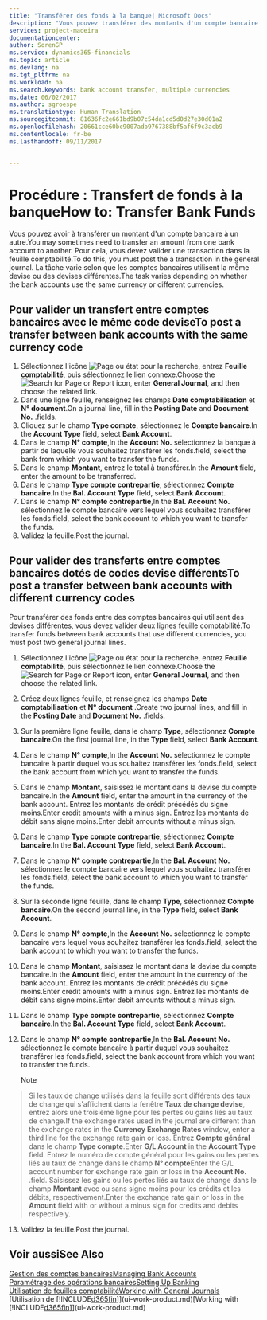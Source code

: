 ```yaml
---
title: "Transférer des fonds à la banque| Microsoft Docs"
description: "Vous pouvez transférer des montants d'un compte bancaire à un autre, y compris dans différentes devises, en validant la transaction dans la feuille comptabilité."
services: project-madeira
documentationcenter: 
author: SorenGP
ms.service: dynamics365-financials
ms.topic: article
ms.devlang: na
ms.tgt_pltfrm: na
ms.workload: na
ms.search.keywords: bank account transfer, multiple currencies
ms.date: 06/02/2017
ms.author: sgroespe
ms.translationtype: Human Translation
ms.sourcegitcommit: 81636fc2e661bd9b07c54da1cd5d0d27e30d01a2
ms.openlocfilehash: 20661cce60bc9007adb9767388bf5af6f9c3acb9
ms.contentlocale: fr-be
ms.lasthandoff: 09/11/2017


---
```

# <a name="how-to-transfer-bank-funds"></a><span data-ttu-id="63301-103">Procédure : Transfert de fonds à la banque</span><span class="sxs-lookup"><span data-stu-id="63301-103">How to: Transfer Bank Funds</span></span>
<span data-ttu-id="63301-104">Vous pouvez avoir à transférer un montant d'un compte bancaire à un autre.</span><span class="sxs-lookup"><span data-stu-id="63301-104">You may sometimes need to transfer an amount from one bank account to another.</span></span> <span data-ttu-id="63301-105">Pour cela, vous devez valider une transaction dans la feuille comptabilité.</span><span class="sxs-lookup"><span data-stu-id="63301-105">To do this, you must post the a transaction in the general journal.</span></span> <span data-ttu-id="63301-106">La tâche varie selon que les comptes bancaires utilisent la même devise ou des devises différentes.</span><span class="sxs-lookup"><span data-stu-id="63301-106">The task varies depending on whether the bank accounts use the same currency or different currencies.</span></span>

## <a name="to-post-a-transfer-between-bank-accounts-with-the-same-currency-code"></a><span data-ttu-id="63301-107">Pour valider un transfert entre comptes bancaires avec le même code devise</span><span class="sxs-lookup"><span data-stu-id="63301-107">To post a transfer between bank accounts with the same currency code</span></span>
1. <span data-ttu-id="63301-108">Sélectionnez l'icône ![Page ou état pour la recherche](media/ui-search/search_small.png "Page ou état pour la recherche"), entrez **Feuille comptabilité**, puis sélectionnez le lien connexe.</span><span class="sxs-lookup"><span data-stu-id="63301-108">Choose the ![Search for Page or Report](media/ui-search/search_small.png "Search for Page or Report icon") icon, enter **General Journal**, and then choose the related link.</span></span>
2. <span data-ttu-id="63301-109">Dans une ligne feuille, renseignez les champs **Date comptabilisation** et **N° document**.</span><span class="sxs-lookup"><span data-stu-id="63301-109">On a journal line, fill in the **Posting Date** and **Document No.**</span></span> <span data-ttu-id="63301-110">.</span><span class="sxs-lookup"><span data-stu-id="63301-110">fields.</span></span>
3. <span data-ttu-id="63301-111">Cliquez sur le champ **Type compte**, sélectionnez le **Compte bancaire**.</span><span class="sxs-lookup"><span data-stu-id="63301-111">In the **Account Type** field, select **Bank Account**.</span></span>
4. <span data-ttu-id="63301-112">Dans le champ **N° compte**,</span><span class="sxs-lookup"><span data-stu-id="63301-112">In the **Account No.**</span></span> <span data-ttu-id="63301-113">sélectionnez la banque à partir de laquelle vous souhaitez transférer les fonds.</span><span class="sxs-lookup"><span data-stu-id="63301-113">field, select the bank from which you want to transfer the funds.</span></span>
5. <span data-ttu-id="63301-114">Dans le champ **Montant**, entrez le total à transférer.</span><span class="sxs-lookup"><span data-stu-id="63301-114">In the **Amount** field, enter the amount to be transferred.</span></span>
6. <span data-ttu-id="63301-115">Dans le champ **Type compte contrepartie**, sélectionnez **Compte bancaire**.</span><span class="sxs-lookup"><span data-stu-id="63301-115">In the **Bal. Account Type** field, select **Bank Account**.</span></span>
7. <span data-ttu-id="63301-116">Dans le champ **N° compte contrepartie**,</span><span class="sxs-lookup"><span data-stu-id="63301-116">In the **Bal. Account No.**</span></span> <span data-ttu-id="63301-117">sélectionnez le compte bancaire vers lequel vous souhaitez transférer les fonds.</span><span class="sxs-lookup"><span data-stu-id="63301-117">field, select the bank account to which you want to transfer the funds.</span></span>
8. <span data-ttu-id="63301-118">Validez la feuille.</span><span class="sxs-lookup"><span data-stu-id="63301-118">Post the journal.</span></span>

## <a name="to-post-a-transfer-between-bank-accounts-with-different-currency-codes"></a><span data-ttu-id="63301-119">Pour valider des transferts entre comptes bancaires dotés de codes devise différents</span><span class="sxs-lookup"><span data-stu-id="63301-119">To post a transfer between bank accounts with different currency codes</span></span>
<span data-ttu-id="63301-120">Pour transférer des fonds entre des comptes bancaires qui utilisent des devises différentes, vous devez valider deux lignes feuille comptabilité.</span><span class="sxs-lookup"><span data-stu-id="63301-120">To transfer funds between bank accounts that use different currencies, you must post two general journal lines.</span></span>

1. <span data-ttu-id="63301-121">Sélectionnez l'icône ![Page ou état pour la recherche](media/ui-search/search_small.png "Page ou état pour la recherche"), entrez **Feuille comptabilité**, puis sélectionnez le lien connexe.</span><span class="sxs-lookup"><span data-stu-id="63301-121">Choose the ![Search for Page or Report](media/ui-search/search_small.png "Search for Page or Report icon") icon, enter **General Journal**, and then choose the related link.</span></span>
2. <span data-ttu-id="63301-122">Créez deux lignes feuille, et renseignez les champs **Date comptabilisation** et **N° document** .</span><span class="sxs-lookup"><span data-stu-id="63301-122">Create two journal lines, and fill in the **Posting Date** and **Document No.**</span></span> <span data-ttu-id="63301-123">.</span><span class="sxs-lookup"><span data-stu-id="63301-123">fields.</span></span>
3. <span data-ttu-id="63301-124">Sur la première ligne feuille, dans le champ **Type**, sélectionnez **Compte bancaire**.</span><span class="sxs-lookup"><span data-stu-id="63301-124">On the first journal line, in the **Type** field, select **Bank Account**.</span></span>
4. <span data-ttu-id="63301-125">Dans le champ **N° compte**,</span><span class="sxs-lookup"><span data-stu-id="63301-125">In the **Account No.**</span></span> <span data-ttu-id="63301-126">sélectionnez le compte bancaire à partir duquel vous souhaitez transférer les fonds.</span><span class="sxs-lookup"><span data-stu-id="63301-126">field, select the bank account from which you want to transfer the funds.</span></span>
5. <span data-ttu-id="63301-127">Dans le champ **Montant**, saisissez le montant dans la devise du compte bancaire.</span><span class="sxs-lookup"><span data-stu-id="63301-127">In the **Amount** field, enter the amount in the currency of the bank account.</span></span> <span data-ttu-id="63301-128">Entrez les montants de crédit précédés du signe moins.</span><span class="sxs-lookup"><span data-stu-id="63301-128">Enter credit amounts with a minus sign.</span></span> <span data-ttu-id="63301-129">Entrez les montants de débit sans signe moins.</span><span class="sxs-lookup"><span data-stu-id="63301-129">Enter debit amounts without a minus sign.</span></span>
6. <span data-ttu-id="63301-130">Dans le champ **Type compte contrepartie**, sélectionnez **Compte bancaire**.</span><span class="sxs-lookup"><span data-stu-id="63301-130">In the **Bal. Account Type** field, select **Bank Account**.</span></span>
7. <span data-ttu-id="63301-131">Dans le champ **N° compte contrepartie**,</span><span class="sxs-lookup"><span data-stu-id="63301-131">In the **Bal. Account No.**</span></span> <span data-ttu-id="63301-132">sélectionnez le compte bancaire vers lequel vous souhaitez transférer les fonds.</span><span class="sxs-lookup"><span data-stu-id="63301-132">field, select the bank account to which you want to transfer the funds.</span></span>
8. <span data-ttu-id="63301-133">Sur la seconde ligne feuille, dans le champ **Type**, sélectionnez **Compte bancaire**.</span><span class="sxs-lookup"><span data-stu-id="63301-133">On the second journal line, in the **Type** field, select **Bank Account**.</span></span>
9. <span data-ttu-id="63301-134">Dans le champ **N° compte**,</span><span class="sxs-lookup"><span data-stu-id="63301-134">In the **Account No.**</span></span> <span data-ttu-id="63301-135">sélectionnez le compte bancaire vers lequel vous souhaitez transférer les fonds.</span><span class="sxs-lookup"><span data-stu-id="63301-135">field, select the bank account to which you want to transfer the funds.</span></span>
10. <span data-ttu-id="63301-136">Dans le champ **Montant**, saisissez le montant dans la devise du compte bancaire.</span><span class="sxs-lookup"><span data-stu-id="63301-136">In the **Amount** field, enter the amount in the currency of the bank account.</span></span> <span data-ttu-id="63301-137">Entrez les montants de crédit précédés du signe moins.</span><span class="sxs-lookup"><span data-stu-id="63301-137">Enter credit amounts with a minus sign.</span></span> <span data-ttu-id="63301-138">Entrez les montants de débit sans signe moins.</span><span class="sxs-lookup"><span data-stu-id="63301-138">Enter debit amounts without a minus sign.</span></span>
11. <span data-ttu-id="63301-139">Dans le champ **Type compte contrepartie**, sélectionnez **Compte bancaire**.</span><span class="sxs-lookup"><span data-stu-id="63301-139">In the **Bal. Account Type** field, select **Bank Account**.</span></span>  
12. <span data-ttu-id="63301-140">Dans le champ **N° compte contrepartie**,</span><span class="sxs-lookup"><span data-stu-id="63301-140">In the **Bal. Account No.**</span></span> <span data-ttu-id="63301-141">sélectionnez le compte bancaire à partir duquel vous souhaitez transférer les fonds.</span><span class="sxs-lookup"><span data-stu-id="63301-141">field, select the bank account from which you want to transfer the funds.</span></span>

    > [!NOTE]  
>   <span data-ttu-id="63301-142">Si les taux de change utilisés dans la feuille sont différents des taux de change qui s'affichent dans la fenêtre **Taux de change devise**, entrez alors une troisième ligne pour les pertes ou gains liés au taux de change.</span><span class="sxs-lookup"><span data-stu-id="63301-142">If the exchange rates used in the journal are different than the exchange rates in the **Currency Exchange Rates** window, enter a third line for the exchange rate gain or loss.</span></span> <span data-ttu-id="63301-143">Entrez **Compte général** dans le champ **Type compte**.</span><span class="sxs-lookup"><span data-stu-id="63301-143">Enter **G/L Account** in the **Account Type** field.</span></span> <span data-ttu-id="63301-144">Entrez le numéro de compte général pour les gains ou les pertes liés au taux de change dans le champ **N° compte**</span><span class="sxs-lookup"><span data-stu-id="63301-144">Enter the G/L account number for exchange rate gain or loss in the **Account No.**</span></span> <span data-ttu-id="63301-145">.</span><span class="sxs-lookup"><span data-stu-id="63301-145">field.</span></span> <span data-ttu-id="63301-146">Saisissez les gains ou les pertes liés au taux de change dans le champ **Montant** avec ou sans signe moins pour les crédits et les débits, respectivement.</span><span class="sxs-lookup"><span data-stu-id="63301-146">Enter the exchange rate gain or loss in the **Amount** field with or without a minus sign for credits and debits respectively.</span></span>
13. <span data-ttu-id="63301-147">Validez la feuille.</span><span class="sxs-lookup"><span data-stu-id="63301-147">Post the journal.</span></span>

## <a name="see-also"></a><span data-ttu-id="63301-148">Voir aussi</span><span class="sxs-lookup"><span data-stu-id="63301-148">See Also</span></span>
[<span data-ttu-id="63301-149">Gestion des comptes bancaires</span><span class="sxs-lookup"><span data-stu-id="63301-149">Managing Bank Accounts</span></span>](bank-manage-bank-accounts.md)  
[<span data-ttu-id="63301-150">Paramétrage des opérations bancaires</span><span class="sxs-lookup"><span data-stu-id="63301-150">Setting Up Banking</span></span>](bank-setup-banking.md)  
[<span data-ttu-id="63301-151">Utilisation de feuilles comptabilité</span><span class="sxs-lookup"><span data-stu-id="63301-151">Working with General Journals</span></span>](ui-work-general-journals.md)  
<span data-ttu-id="63301-152">[Utilisation de [!INCLUDE[d365fin](includes/d365fin_md.md)]](ui-work-product.md)</span><span class="sxs-lookup"><span data-stu-id="63301-152">[Working with [!INCLUDE[d365fin](includes/d365fin_md.md)]](ui-work-product.md)</span></span>

